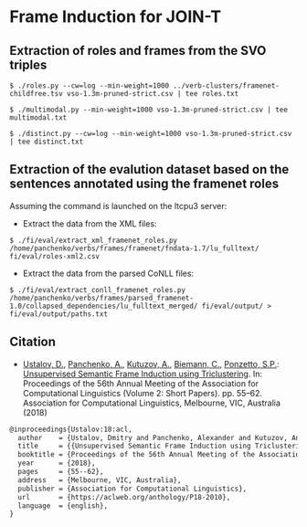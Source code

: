 # Frame Induction for JOIN-T

## Extraction of roles and frames from the SVO triples 

```shell
$ ./roles.py --cw=log --min-weight=1000 ../verb-clusters/framenet-childfree.tsv vso-1.3m-pruned-strict.csv | tee roles.txt
```

```shell
$ ./multimodal.py --min-weight=1000 vso-1.3m-pruned-strict.csv | tee multimodal.txt
```

```shell
$ ./distinct.py --cw=log --min-weight=1000 vso-1.3m-pruned-strict.csv | tee distinct.txt
```

## Extraction of the evalution dataset based on the sentences annotated using the framenet roles

Assuming the command is launched on the ltcpu3 server: 

- Extract the data from the XML files:

```shell
$ ./fi/eval/extract_xml_framenet_roles.py /home/panchenko/verbs/frames/framenet/fndata-1.7/lu_fulltext/ fi/eval/roles-xml2.csv
```

- Extract the data from the parsed CoNLL files:

```shell
$ ./fi/eval/extract_conll_framenet_roles.py /home/panchenko/verbs/frames/parsed_framenet-1.0/collapsed_dependencies/lu_fulltext_merged/ fi/eval/output/ > fi/eval/output/paths.txt
```

## Citation

* [Ustalov, D.](https://github.com/dustalov), [Panchenko, A.](https://github.com/alexanderpanchenko), [Kutuzov, A.](https://github.com/akutuzov), [Biemann, C.](https://www.inf.uni-hamburg.de/en/inst/ab/lt/people/chris-biemann.html), [Ponzetto, S.P.](https://dws.informatik.uni-mannheim.de/en/people/professors/profdrsimonepaoloponzetto/): [Unsupervised Semantic Frame Induction using Triclustering](https://aclweb.org/anthology/P18-2010). In: Proceedings of the 56th Annual Meeting of the Association for Computational Linguistics (Volume 2: Short Papers). pp. 55–62. Association for Computational Linguistics, Melbourne, VIC, Australia (2018)

```latex
@inproceedings{Ustalov:18:acl,
  author    = {Ustalov, Dmitry and Panchenko, Alexander and Kutuzov, Andrei and Biemann, Chris and Ponzetto, Simone Paolo},
  title     = {{Unsupervised Semantic Frame Induction using Triclustering}},
  booktitle = {Proceedings of the 56th Annual Meeting of the Association for Computational Linguistics (Volume 2: Short Papers)},
  year      = {2018},
  pages     = {55--62},
  address   = {Melbourne, VIC, Australia},
  publisher = {Association for Computational Linguistics},
  url       = {https://aclweb.org/anthology/P18-2010},
  language  = {english},
}
```
